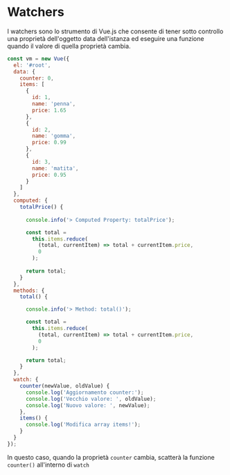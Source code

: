 # Watchers

I watchers sono lo strumento di Vue.js che consente di tener sotto controllo una proprietà dell'oggetto data dell'istanza ed eseguire una funzione quando il valore di quella proprietà cambia.

```javascript
const vm = new Vue({
  el: '#root',
  data: {
    counter: 0,
    items: [
      {
        id: 1,
        name: 'penna',
        price: 1.65
      },
      {
        id: 2,
        name: 'gomma',
        price: 0.99
      },
      {
        id: 3,
        name: 'matita',
        price: 0.95
      }
    ]
  },
  computed: {
    totalPrice() {
      
      console.info('> Computed Property: totalPrice');

      const total =
        this.items.reduce(
          (total, currentItem) => total + currentItem.price,
          0
        );
      
      return total;
    }
  },
  methods: {
    total() {

      console.info('> Method: total()');

      const total =
        this.items.reduce(
          (total, currentItem) => total + currentItem.price,
          0
        );

      return total;
    }
  },
  watch: {
    counter(newValue, oldValue) {
      console.log('Aggiornamento counter:');
      console.log('Vecchio valore: ', oldValue);
      console.log('Nuovo valore: ', newValue);
    },
    items() {
      console.log('Modifica array items!');
    }
  }
});
```

In questo caso, quando la proprietà `counter` cambia, scatterà la funzione `counter()` all'interno di `watch`
